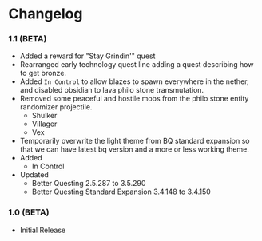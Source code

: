 # Changelog

### 1.1 (BETA)
- Added a reward for "Stay Grindin'" quest
- Rearranged early technology quest line adding a quest describing how to get bronze.
- Added `In Control` to allow blazes to spawn everywhere in the nether, and disabled obsidian to lava philo stone transmutation.
- Removed some peaceful and hostile mobs from the philo stone entity randomizer projectile.
  - Shulker
  - Villager
  - Vex
- Temporarily overwrite the light theme from BQ standard expansion so that we can have latest bq version and a more or less working theme.
- Added
  - In Control
- Updated
  - Better Questing 2.5.287 to 3.5.290
  - Better Questing Standard Expansion 3.4.148 to 3.4.150


### 1.0 (BETA)
- Initial Release